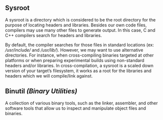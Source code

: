 ## Sysroot

A sysroot is a directory which is considered to be the root directory for the purpose of locating headers and libraries.  Besides our own code files, compilers may use many other files to generate  output. In this case, C and C++ compilers search for headers and libraries.

By default, the compiler searches for those files in standard locations (ex: */usr/include/* and */usr/lib/*). However, we may want to use alternative directories. For instance, when cross-compiling binaries targeted at other platforms or when preparing experimental builds using non-standard headers and/or libraries. In cross-compilation, a sysroot is a scaled down version of your target’s filesystem, it works as a root for the libraries and headers which we will compile/link against. 

## Binutil *(Binary Utilities)* 

 A collection of various binary tools, such as the linker, assembler, and other software tools that allow us to inspect and manipulate object files and binaries. 	